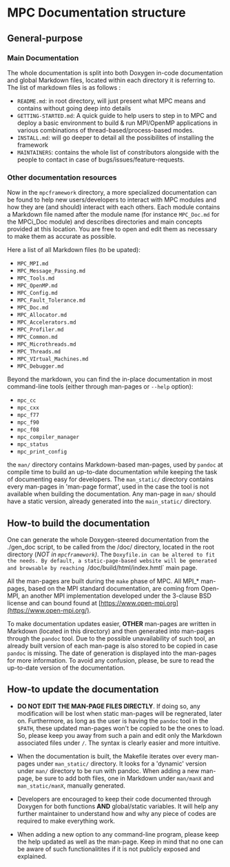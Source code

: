 MPC Documentation structure
============================

General-purpose
-----------------

### Main Documentation

The whole documentation is split into both Doxygen in-code documentation and
global Markdown files, located within each directory it is referring to.
The list of markdown files is as follows :
* `README.md`: in root directory, will just present what MPC means and contains
  without going deep into details
* `GETTING-STARTED.md`: A quick guide to help users to step in to MPC and deploy
  a basic environment to build & run MPI/OpenMP applications in various
  combinations of thread-based/process-based modes.
* `INSTALL.md`: will go deeper to detail all the possibilites of installing the
  framework
* `MAINTAINERS`: contains the whole list of constributors alongside with the
  people to contact in case of bugs/issues/feature-requests.

### Other documentation resources

Now in the `mpcframework` directory, a more specialized documentation can be
found to help new users/developers to interact with MPC modules and how they are
(and should) interact with each others. Each module contains a Markdown file
named after the module name (for instance `MPC_Doc.md` for the MPCi\_Doc module)
and describes directories and main concepts provided at this location. You are
free to open and edit them as necessary to make them as accurate as possible.

Here a list of all Markdown files (to be upated):
- `MPC_MPI.md`
- `MPC_Message_Passing.md`
- `MPC_Tools.md`
- `MPC_OpenMP.md`
- `MPC_Config.md`
- `MPC_Fault_Tolerance.md`
- `MPC_Doc.md`
- `MPC_Allocator.md`
- `MPC_Accelerators.md`
- `MPC_Profiler.md`
- `MPC_Common.md`
- `MPC_Microthreads.md`
- `MPC_Threads.md`
- `MPC_VIrtual_Machines.md`
- `MPC_Debugger.md`

Beyond the markdown, you can find the in-place documentation in most
command-line tools (either through man-pages or `--help` option):
- `mpc_cc`
- `mpc_cxx`
- `mpc_f77`
- `mpc_f90`
- `mpc_f08`
- `mpc_compiler_manager`
- `mpc_status`
- `mpc_print_config`

the `man/` directory contains Markdown-based man-pages, used by `pandoc` at
compile time to build an up-to-date documentation while keeping the task of
documenting easy for developers. The `man_static/` directory contains every
man-pages in 'man-page format', used in the case the tool is not available when
building the documentation. Any man-page in `man/` should have a static version,
already generated into the `main_static/` directory. 

How-to build the documentation
------------------------------

One can generate the whole Doxygen-steered documentation from the ./gen_doc
script, to be called from the /doc/ directory, located in the root directory
(*NOT in `mpcframework`)*. The `Doxyfile.in can be altered to fit the needs. By
default, a static-page-based website will be generated and browsable by reaching
`/doc/build/html/index.hmtl` main page.

All the man-pages are built during the `make` phase of MPC. All MPI_* man-pages,
based on the MPI standard documentation, are coming from Open-MPI, an another
MPI implementation developed under the 3-clause BSD license and can bound found
at [https://www.open-mpi.org](https://www.open-mpi.org/).

To make documentation updates easier, **OTHER** man-pages are written in
Markdown (located in this directory) and then generated into man-pages through
the `pandoc` tool. Due to the possible unavailability of such tool, an already
built version of each man-page is also stored to be copied in case `pandoc` is
missing. The date of generation is displayed into the man-pages for more
information. To avoid any confusion, please, be sure to read the up-to-date
version of the documentation.

How-to update the documentation
-------------------------------

* **DO NOT EDIT THE MAN-PAGE FILES DIRECTLY**. If doing so, any modification
  will be lost when static man-pages will be regnerated, later on. Furthermore,
  as long as the user is having the `pandoc` tool in the `$PATH`, these updated
  man-pages won't be copied to be the ones to load. So, please keep you away
  from such a pain and edit only the Markdown associated files under `/`. The
  syntax is clearly easier and more intuitive.

* When the documentation is built, the Makefile iterates over every man-pages
  under `man_static/` directory. It looks for a 'dynamic' version under `man/`
  directory to be run with pandoc. When adding a new man-page, be sure to add
  both files, one in Markdown under `man/manX` and `man_static/manX`, manually
  generated.

* Developers are encouraged to keep their code documented through Doxygen for
  both functions **AND** global/static variables. It will help any further
  maintainer to understand how and why any piece of codes are required to make
  everything work. 

* When adding a new option to any command-line program, please keep the help
  updated as well as the man-page. Keep in mind that no one can be aware of such
  functionalitites if it is not publicly exposed and explained.


